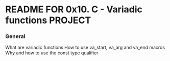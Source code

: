 # README FOR 0x10. C - Variadic functions PROJECT


### General
What are variadic functions
How to use va_start, va_arg and va_end macros
Why and how to use the const type qualifier